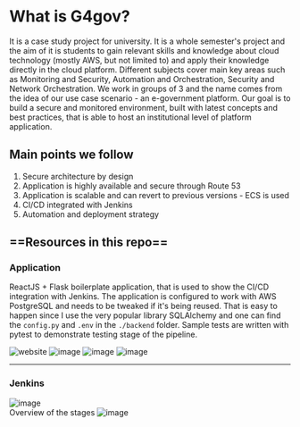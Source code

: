# What is G4gov?
It is a case study project for university. It is a whole semester's project and the aim of it is students to gain relevant skills and knowledge about cloud technology (mostly AWS, but not limited to) and apply their knowledge directly in the cloud platform. Different subjects cover main key areas such as Monitoring and Security,  Automation and Orchestration, Security and Network Orchestration. We work in groups of 3 and the name comes from the idea of our use case scenario - an e-government platform. Our goal is to build a secure and monitored environment, built with latest concepts and best practices, that is able to host an institutional level of platform application. 

## Main points we follow
1. Secure architecture by design<br>
2. Application is highly available and secure through Route 53
3. Application is scalable and can revert to previous versions - ECS is used
4. CI/CD integrated with Jenkins
5. Automation and deployment strategy

## ==Resources in this repo==
### Application
ReactJS + Flask boilerplate application, that is used to show the CI/CD integration with Jenkins. 
The application is configured to work with AWS PostgreSQL and needs to be tweaked if it's being reused. That is easy to happen since I use the very popular library SQLAlchemy and one can find the `config.py` and `.env` in the `./backend` folder.
Sample tests are written with pytest to demonstrate testing stage of the pipeline.

![website](https://user-images.githubusercontent.com/37861327/212670652-9b68b40a-18a3-4855-8c71-81710cd06299.png)
![image](https://user-images.githubusercontent.com/37861327/212670860-84a9e7c4-a903-4b64-8d3d-be531d3939a4.png)
![image](https://user-images.githubusercontent.com/37861327/212671015-d71e066b-ca95-4742-b879-719926798525.png)
![image](https://user-images.githubusercontent.com/37861327/212671110-abba9afb-66e8-47da-a76a-8924200d66b1.png)


***
### Jenkins
![image](https://user-images.githubusercontent.com/37861327/212493108-801e629b-8819-4aaa-85b2-742a14d22d34.png)
<br>
Overview of the stages
![image](https://user-images.githubusercontent.com/37861327/212672144-1bc74da7-ef33-4eba-b646-48b6b87464b3.png)
